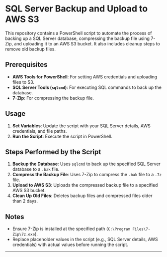 # SQL Server Backup and Upload to AWS S3

This repository contains a PowerShell script to automate the process of backing up a SQL Server database, compressing the backup file using 7-Zip, and uploading it to an AWS S3 bucket. It also includes cleanup steps to remove old backup files.

## Prerequisites

- **AWS Tools for PowerShell**: For setting AWS credentials and uploading files to S3.
- **SQL Server Tools (`sqlcmd`)**: For executing SQL commands to back up the database.
- **7-Zip**: For compressing the backup file.

## Usage

1. **Set Variables**: Update the script with your SQL Server details, AWS credentials, and file paths.
2. **Run the Script**: Execute the script in PowerShell.

## Steps Performed by the Script

1. **Backup the Database**: Uses `sqlcmd` to back up the specified SQL Server database to a `.bak` file.
2. **Compress the Backup File**: Uses 7-Zip to compress the `.bak` file to a `.7z` file.
3. **Upload to AWS S3**: Uploads the compressed backup file to a specified AWS S3 bucket.
4. **Clean Up Old Files**: Deletes backup files and compressed files older than 2 days.

## Notes

- Ensure 7-Zip is installed at the specified path (`C:\Program Files\7-Zip\7z.exe`).
- Replace placeholder values in the script (e.g., SQL Server details, AWS credentials) with actual values before running the script.

---
